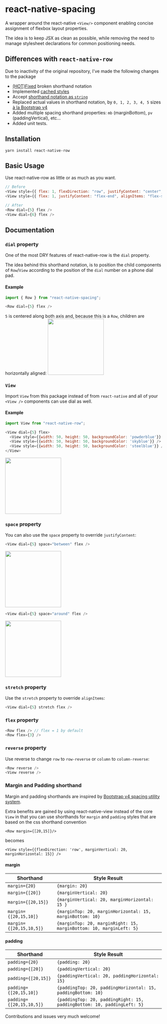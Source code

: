 # react-native-spacing

A wrapper around the react-native `<View/>` component enabling concise assignment of flexbox layout properties.

The idea is to keep JSX as clean as possible, while removing the need to manage stylesheet declarations for common positioning needs.

## Differences with `react-native-row`

Due to inactivity of the original repository, I've made the following changes to the package

- [(HOT)Fixed](https://github.com/hyrwork/react-native-row/pull/13) broken shorthand notation
- Implemented [cached styles](https://github.com/hyrwork/react-native-row/issues/10)
- Accept [shorthand notation as `string`](https://github.com/hyrwork/react-native-row/issues/12)
- Replaced actual values in shorthand notation, by `0, 1, 2, 3, 4, 5` sizes [à la Bootstrap v4](https://getbootstrap.com/docs/4.0/utilities/spacing/)
- Added multiple spacing shorthand properties: `mb` (marginBottom), `pv` (paddingVertical), etc...
- Added unit tests.

## Installation

```
yarn install react-native-row
```

## Basic Usage

Use react-native-row as little or as much as you want.

```js
// Before
<View style={{ flex: 1, flexDirection: "row", justifyContent: "center", alignItems: "center" }} />
<View style={{ flex: 1, justifyContent: "flex-end", alignItems: "flex-start" }} />

// After
<Row dial={5} flex />
<View dial={6} flex />
```

## Documentation

### `dial` property

One of the most DRY features of react-native-row is the `dial` property.

The idea behind this shorthand notation, is to position the child components of `Row`/`View` according to the position of the `dial` number on a phone dial pad.

#### Example

```js
import { Row } from "react-native-spacing";

<Row dial={5} flex />
```

`5` is centered along both axis and, because this is a `Row`, children are horizontally aligned:
<img src='examples/example1.jpg' width="180" />

### `View`

Import `View` from this package instead of from `react-native` and all of your `<View />` components can use dial as well.

#### Example

```js
import View from "react-native-row";

<View dial={5} flex>
  <View style={{width: 50, height: 50, backgroundColor: 'powderblue'}} />
  <View style={{width: 50, height: 50, backgroundColor: 'skyblue'}} />
  <View style={{width: 50, height: 50, backgroundColor: 'steelblue'}} />
</View>
```
<img src="examples/example2.jpg" width="180" />

### `space` property

You can also use the `space` property to override `justifyContent`:

```js
<View dial={5} space="between" flex />
```
<img src="examples/example3.jpg" width="180" />

```js
<View dial={5} space="around" flex />
```
<img src="examples/example4.jpg" width="180" />

### `stretch` property

Use the `stretch` property to override `alignItems`:

```js
<View dial={5} stretch flex />
```

### `flex` property

```js
<Row flex /> // flex = 1 by default
<Row flex={3} />
```

### `reverse` property

Use reverse to change `row` to `row-reverse` or `column` to `column-reverse`:

```js
<Row reverse />
<View reverse />
```

### Margin and Padding shorthand

Margin and padding shorthands are inspired by [Bootstrap v4 spacing utility system](https://getbootstrap.com/docs/4.0/utilities/spacing/).

Extra benefits are gained by using react-native-view instead of the core `View` in that you can use shorthands for `margin` and `padding` styles that are based on the css shorthand convention

    <Row margin={[20,15]}/>


becomes

    <View style={{flexDirection: 'row', marginVertical: 20, marginHorizontal: 15}} />

#### margin

Shorthand   | Style Result
------------ | -------------
`margin={20}` | `{margin: 20}`
`margin={[20]}` | `{marginVertical: 20}`
`margin={[20,15]}` | `{marginVertical: 20, marginHorizontal: 15 }`
`margin={[20,15,10]}` | `{marginTop: 20, marginHorizontal: 15, marginBottom: 10}`
`margin={[20,15,10,5]}` | `{marginTop: 20, marginRight: 15, marginBottom: 10, marginLeft: 5}`

#### padding

Shorthand   | Style Result
------------ | -------------
`padding={20}` | `{padding: 20}`
`padding={[20]}` | `{paddingVertical: 20}`
`padding={[20,15]}` | `{paddingVertical: 20, paddingHorizontal: 15}`
`padding={[20,15,10]}` | `{paddingTop: 20, paddingHorizontal: 15, paddingBottom: 10}`
`padding={[20,15,10,5]}` | `{paddingTop: 20, paddingRight: 15, paddingBottom: 10, paddingLeft: 5}`



Contributions and issues very much welcome!
